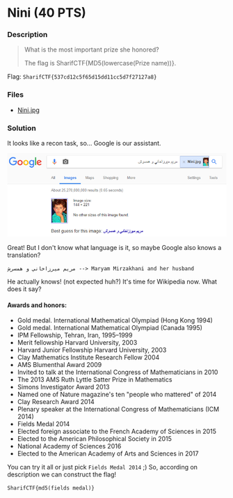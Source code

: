# Nini (40 PTS)
### Description

>What is the most important prize she honored?
>
>The flag is SharifCTF{MD5(lowercase(Prize name))}.

Flag: ```SharifCTF{537cd12c5f65d15dd11cc5d7f27127a8}```

### Files

- [Nini.jpg](Nini.jpg)

### Solution

It looks like a recon task, so... Google is our assistant.

<p><img src='images/search.png' /></p>

Great! But I don't know what language is it, so maybe Google also knows a translation?

```
مريم ميرزاخاني و همسرش --> Maryam Mirzakhani and her husband
```

He actually knows! (not expected huh?)
It's time for Wikipedia now. What does it say?

#### Awards and honors:

- Gold medal. International Mathematical Olympiad (Hong Kong 1994)
- Gold medal. International Mathematical Olympiad (Canada 1995)
- IPM Fellowship, Tehran, Iran, 1995–1999
- Merit fellowship Harvard University, 2003
- Harvard Junior Fellowship Harvard University, 2003
- Clay Mathematics Institute Research Fellow 2004
- AMS Blumenthal Award 2009
- Invited to talk at the International Congress of Mathematicians in 2010
- The 2013 AMS Ruth Lyttle Satter Prize in Mathematics
- Simons Investigator Award 2013
- Named one of Nature magazine's ten "people who mattered" of 2014
- Clay Research Award 2014
- Plenary speaker at the International Congress of Mathematicians (ICM 2014)
- Fields Medal 2014
- Elected foreign associate to the French Academy of Sciences in 2015
- Elected to the American Philosophical Society in 2015
- National Academy of Sciences 2016
- Elected to the American Academy of Arts and Sciences in 2017

You can try it all or just pick ```Fields Medal 2014``` ;)
So, according on description we can construct the flag!

```
SharifCTF{md5(fields medal)}
```
